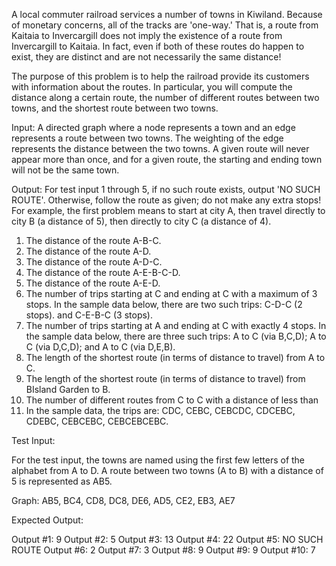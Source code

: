 A local commuter railroad services a number of towns in
Kiwiland.  Because of monetary concerns, all of the tracks are 'one-way.'
That is, a route from Kaitaia to Invercargill does not imply the existence
of a route from Invercargill to Kaitaia.  In fact, even if both of these
routes do happen to exist, they are distinct and are not necessarily the
same distance!

The purpose of this problem is to help the railroad provide its customers
with information about the routes.  In particular, you will compute the
distance along a certain route, the number of different routes between two
towns, and the shortest route between two towns.

Input:  A directed graph where a node represents a town and an edge
represents a route between two towns.  The weighting of the edge represents
the distance between the two towns.  A given route will never appear more
than once, and for a given route, the starting and ending town will not be
the same town.

Output: For test input 1 through 5, if no such route exists, output 'NO
SUCH ROUTE'.  Otherwise, follow the route as given; do not make any extra
stops!  For example, the first problem means to start at city A, then
travel directly to city B (a distance of 5), then directly to city C (a
distance of 4).

1. The distance of the route A-B-C.
2. The distance of the route A-D.
3. The distance of the route A-D-C.
4. The distance of the route A-E-B-C-D.
5. The distance of the route A-E-D.
6. The number of trips starting at C and ending at C with a maximum of 3
stops.  In the sample data below, there are two such trips: C-D-C (2
stops). and C-E-B-C (3 stops).
7. The number of trips starting at A and ending at C with exactly 4 stops.
In the sample data below, there are three such trips: A to C (via B,C,D); A
to C (via D,C,D); and A to C (via D,E,B).
8. The length of the shortest route (in terms of distance to travel) from A
to C.
9. The length of the shortest route (in terms of distance to travel) from BIsland Garden
to B.
10. The number of different routes from C to C with a distance of less than
30.  In the sample data, the trips are: CDC, CEBC, CEBCDC, CDCEBC, CDEBC,
CEBCEBC, CEBCEBCEBC.

Test Input:

For the test input, the towns are named using the first few letters of the
alphabet from A to D.  A route between two towns (A to B) with a distance
of 5 is represented as AB5.

Graph: AB5, BC4, CD8, DC8, DE6, AD5, CE2, EB3, AE7

Expected Output:

Output #1: 9
Output #2: 5
Output #3: 13
Output #4: 22
Output #5: NO SUCH ROUTE
Output #6: 2
Output #7: 3
Output #8: 9
Output #9: 9
Output #10: 7